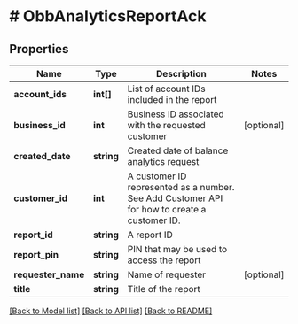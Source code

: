 # # ObbAnalyticsReportAck

## Properties

Name | Type | Description | Notes
------------ | ------------- | ------------- | -------------
**account_ids** | **int[]** | List of account IDs included in the report |
**business_id** | **int** | Business ID associated with the requested customer | [optional]
**created_date** | **string** | Created date of balance analytics request |
**customer_id** | **int** | A customer ID represented as a number. See Add Customer API for how to create a customer ID. |
**report_id** | **string** | A report ID |
**report_pin** | **string** | PIN that may be used to access the report |
**requester_name** | **string** | Name of requester | [optional]
**title** | **string** | Title of the report |

[[Back to Model list]](../../README.md#models) [[Back to API list]](../../README.md#endpoints) [[Back to README]](../../README.md)
